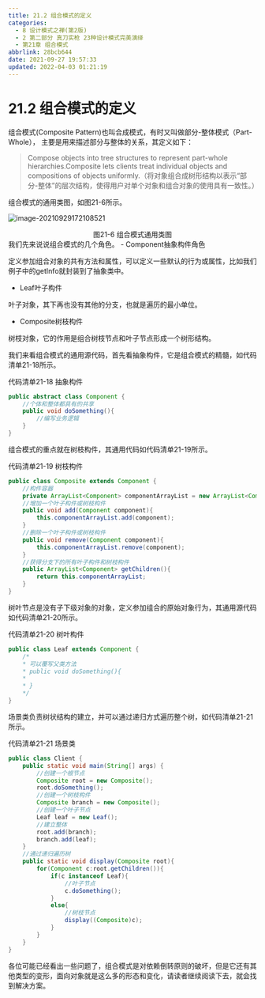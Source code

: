 ```yaml
---
title: 21.2 组合模式的定义
categories: 
  - 8 设计模式之禅(第2版)
  - 2 第二部分 真刀实枪 23种设计模式完美演绎
  - 第21章 组合模式
abbrlink: 28bcb644
date: 2021-09-27 19:57:33
updated: 2022-04-03 01:21:19
---
```

# 21.2 组合模式的定义
组合模式(Composite Pattern)也叫合成模式，有时又叫做部分-整体模式（Part-Whole）， 主要是用来描述部分与整体的关系，其定义如下：

> Compose objects into tree structures to represent part-whole hierarchies.Composite lets clients treat individual objects and compositions of objects uniformly.（将对象组合成树形结构以表示“部分-整体”的层次结构，使得用户对单个对象和组合对象的使用具有一致性。）

组合模式的通用类图，如图21-6所示。

![image-20210929172108521](https://gitee.com/XiaoLan223/images/raw/master/Blog/Sum/20210929172108.png)

<center>图21-6 组合模式通用类图</center>
我们先来说说组合模式的几个角色。
- Component抽象构件角色

定义参加组合对象的共有方法和属性，可以定义一些默认的行为或属性，比如我们例子中的getInfo就封装到了抽象类中。

- Leaf叶子构件

叶子对象，其下再也没有其他的分支，也就是遍历的最小单位。

- Composite树枝构件

树枝对象，它的作用是组合树枝节点和叶子节点形成一个树形结构。

我们来看组合模式的通用源代码，首先看抽象构件，它是组合模式的精髓，如代码清单21-18所示。

代码清单21-18 抽象构件
```java
public abstract class Component {
    //个体和整体都具有的共享
    public void doSomething(){
        //编写业务逻辑
    }
}
```
组合模式的重点就在树枝构件，其通用代码如代码清单21-19所示。

代码清单21-19 树枝构件
```java
public class Composite extends Component {
    //构件容器
    private ArrayList<Component> componentArrayList = new ArrayList<Component>();
    //增加一个叶子构件或树枝构件
    public void add(Component component){
        this.componentArrayList.add(component);
    }
    //删除一个叶子构件或树枝构件
    public void remove(Component component){
        this.componentArrayList.remove(component);
    }
    //获得分支下的所有叶子构件和树枝构件
    public ArrayList<Component> getChildren(){
        return this.componentArrayList;
    }
}
```
树叶节点是没有子下级对象的对象，定义参加组合的原始对象行为，其通用源代码如代码清单21-20所示。

代码清单21-20 树叶构件
```java
public class Leaf extends Component {
    /*
    * 可以覆写父类方法 
    * public void doSomething(){
    *
    * }
    */
}
```
场景类负责树状结构的建立，并可以通过递归方式遍历整个树，如代码清单21-21所示。

代码清单21-21 场景类
```java
public class Client {
    public static void main(String[] args) {
        //创建一个根节点
        Composite root = new Composite();
        root.doSomething();
        //创建一个树枝构件
        Composite branch = new Composite();
        //创建一个叶子节点
        Leaf leaf = new Leaf();
        //建立整体
        root.add(branch);
        branch.add(leaf);
    }
    //通过递归遍历树
    public static void display(Composite root){
        for(Component c:root.getChildren()){
            if(c instanceof Leaf){
                //叶子节点
                c.doSomething();
            }
            else{
                //树枝节点
                display((Composite)c);
            }
        }
    }
}
```
各位可能已经看出一些问题了，组合模式是对依赖倒转原则的破坏，但是它还有其他类型的变形，面向对象就是这么多的形态和变化，请读者继续阅读下去，就会找到解决方案。

